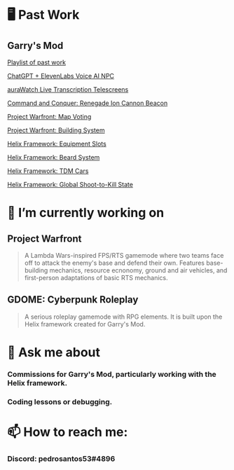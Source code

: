 # :desktop_computer: Past Work
## Garry's Mod

[Playlist of past work](https://www.youtube.com/playlist?list=PL50V8K9LmkBKDSyHqVrG-ihJVH87Ilq6)

[ChatGPT + ElevenLabs Voice AI NPC](https://www.youtube.com/watch?v=biY6L53FZ98)

[auraWatch Live Transcription Telescreens](https://www.youtube.com/watch?v=uOO0xXQjl6I)

[Command and Conquer: Renegade Ion Cannon Beacon](https://www.youtube.com/watch?v=zW4DtfKDaGg)

[Project Warfront: Map Voting](https://www.youtube.com/watch?v=YF4IenuCkkI)

[Project Warfront: Building System](https://www.youtube.com/watch?v=wuZSVoIeAio)

[Helix Framework: Equipment Slots](https://www.youtube.com/watch?v=1ekrTUp2SYs)

[Helix Framework: Beard System](https://www.youtube.com/watch?v=l7DI9xsG8rw)

[Helix Framework: TDM Cars](https://www.youtube.com/watch?v=Gtc_TLLnlng)

[Helix Framework: Global Shoot-to-Kill State](https://www.youtube.com/watch?v=EYbvaPSBzB8)


# 🔭 I’m currently working on
## Project Warfront
> A Lambda Wars-inspired FPS/RTS gamemode where two teams face off to attack the enemy's base and defend their own. Features base-building mechanics, resource ecnonomy, ground and air vehicles, and first-person adaptations of basic RTS mechanics.
## GDOME: Cyberpunk Roleplay
> A serious roleplay gamemode with RPG elements. It is built upon the Helix framework created for Garry's Mod.
# 💬 Ask me about
###	Commissions for Garry's Mod, particularly working with the Helix framework.
###	Coding lessons or debugging.
# 📫 How to reach me:
###	Discord: pedrosantos53#4896
